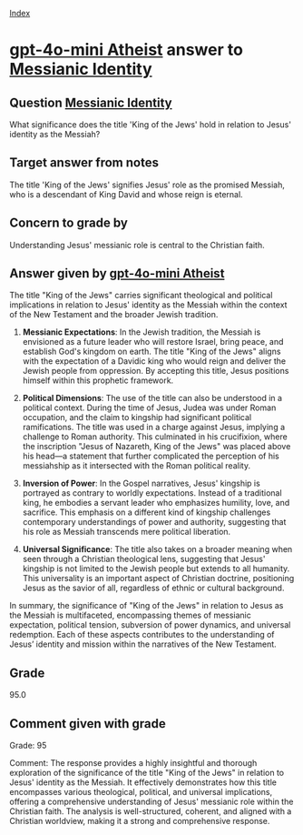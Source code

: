 
[Index](../../index.md)
# [gpt-4o-mini Atheist](../../answering_models/gpt-4o-mini_Atheist.md) answer to [Messianic Identity](../../questions/Messianic_Identity.md)

## Question [Messianic Identity](../../questions/Messianic_Identity.md)
What significance does the title 'King of the Jews' hold in relation to Jesus' identity as the Messiah?

## Target answer from notes
The title 'King of the Jews' signifies Jesus' role as the promised Messiah, who is a descendant of King David and whose reign is eternal.

## Concern to grade by
Understanding Jesus' messianic role is central to the Christian faith.

## Answer given by [gpt-4o-mini Atheist](../../answering_models/gpt-4o-mini_Atheist.md)
The title "King of the Jews" carries significant theological and political implications in relation to Jesus' identity as the Messiah within the context of the New Testament and the broader Jewish tradition. 

1. **Messianic Expectations**: In the Jewish tradition, the Messiah is envisioned as a future leader who will restore Israel, bring peace, and establish God's kingdom on earth. The title "King of the Jews" aligns with the expectation of a Davidic king who would reign and deliver the Jewish people from oppression. By accepting this title, Jesus positions himself within this prophetic framework.

2. **Political Dimensions**: The use of the title can also be understood in a political context. During the time of Jesus, Judea was under Roman occupation, and the claim to kingship had significant political ramifications. The title was used in a charge against Jesus, implying a challenge to Roman authority. This culminated in his crucifixion, where the inscription "Jesus of Nazareth, King of the Jews" was placed above his head—a statement that further complicated the perception of his messiahship as it intersected with the Roman political reality.

3. **Inversion of Power**: In the Gospel narratives, Jesus' kingship is portrayed as contrary to worldly expectations. Instead of a traditional king, he embodies a servant leader who emphasizes humility, love, and sacrifice. This emphasis on a different kind of kingship challenges contemporary understandings of power and authority, suggesting that his role as Messiah transcends mere political liberation.

4. **Universal Significance**: The title also takes on a broader meaning when seen through a Christian theological lens, suggesting that Jesus' kingship is not limited to the Jewish people but extends to all humanity. This universality is an important aspect of Christian doctrine, positioning Jesus as the savior of all, regardless of ethnic or cultural background.

In summary, the significance of "King of the Jews" in relation to Jesus as the Messiah is multifaceted, encompassing themes of messianic expectation, political tension, subversion of power dynamics, and universal redemption. Each of these aspects contributes to the understanding of Jesus’ identity and mission within the narratives of the New Testament.

## Grade
95.0

## Comment given with grade
Grade: 95

Comment: The response provides a highly insightful and thorough exploration of the significance of the title "King of the Jews" in relation to Jesus' identity as the Messiah. It effectively demonstrates how this title encompasses various theological, political, and universal implications, offering a comprehensive understanding of Jesus' messianic role within the Christian faith. The analysis is well-structured, coherent, and aligned with a Christian worldview, making it a strong and comprehensive response.
